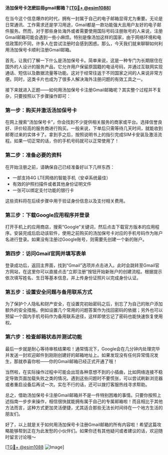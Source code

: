 **汤加保号卡怎麽註冊gmail郵箱？[[TG💪+ @esim1088](https://t.me/s/esim1088)]**

在当今这个信息爆炸的时代，拥有一封属于自己的电子邮箱显得尤为重要。无论是日常通讯、工作需求还是学习用途，Gmail都是一款功能强大且用户友好的电子邮件服务。然而，对于那些身处海外或者需要使用国际号码注册账号的人来说，注册Gmail邮箱可能会遇到一些小麻烦。特别是像汤加这样的国家，由于网络环境和电信政策的不同，许多人在尝试注册时会感到困惑。那么，今天我们就来聊聊如何利用汤加保号卡顺利注册Gmail邮箱。

首先，让我们了解一下什么是汤加保号卡。简单来说，这是一种专门为长期居住在国外的人设计的服务产品，它允许用户保留原国籍的电话号码，并通过互联网实现通话、短信以及数据流量等功能。这对于经常往返于不同国家之间的人来说非常方便。同时，这类卡片也成为了很多人解决海外注册问题的有效工具之一。

接下来就进入正题——如何用汤加保号卡注册Gmail邮箱呢？其实整个过程并不复杂，只要按照以下步骤操作即可：

### 第一步：购买并激活汤加保号卡

在网上搜索“汤加保号卡”，你会找到不少提供相关服务的商家或平台。选择信誉良好、评价较高的服务商进行购买。一般来说，下单后只需等待几天时间，就能收到邮寄过来的实体卡了。拿到手之后，按照说明书上的指引完成SIM卡安装及激活流程。如果一切正常的话，你的手机号码就可以正常使用了！

### 第二步：准备必要的资料

在开始注册之前，请确保自己已经准备好以下几样东西：
- 一部支持4G LTE网络的智能手机（安卓系统最佳）
- 有效的护照扫描件或者其他身份证明文件
- 一张可以绑定支付功能的银行卡

这些资料将在后续步骤中用于验证身份信息以及支付相关费用。

### 第三步：下载Google应用程序并登录

打开手机上的应用商店，搜索“Google”关键词，然后点击下载官方版本的应用程序。安装完成后启动该软件，使用之前购买的汤加保号卡对应的手机号码作为账户名进行登录。如果没有注册过Google账号，则需要先创建一个新的账户。

### 第四步：访问Gmail官网并填写表单

登录成功后，返回主界面，找到“Gmail”选项并点击进入。此时会跳转至Gmail官方网站，在这里你可以直接点击“立即注册”按钮开始新账户的创建流程。根据提示依次填写姓名、生日等基本信息，并上传身份证照片以完成身份认证。

### 第五步：设置安全问题与备用联系方式

为了保护个人隐私和财产安全，在设置完初始密码之后，别忘了为自己的账户添加额外的安全措施。例如设置几个常用的问题答案作为找回密码的依据；另外也可以预留一个国内手机号码作为备用联系途径，这样即使忘记了密码也能快速恢复使用权。

### 第六步：检查邮箱状态并测试功能

最后一步就是耐心等待审核结果啦！通常情况下，Google会在几分钟内处理完毕并发送一封欢迎邮件到刚刚创建好的邮箱地址上。如果发现没有任何异常情况发生，那就恭喜你啦——你的Gmail邮箱已经正式开通了哦！

当然啦，在实际操作过程中可能会出现各种意想不到的小插曲，比如网络连接不稳定导致页面加载失败之类的情况。遇到这些问题时不要慌张，可以尝试刷新浏览器或者重启设备后再试一次。实在不行的话，还可以拨打客服热线寻求帮助。

总之，借助汤加保号卡注册Gmail邮箱并不是一件特别困难的事情。只要你按照上述指南一步步来操作，相信很快就能拥有属于自己的专属邮箱啦！而且相比于其他方法而言，这种方式更加灵活便捷，尤其适合那些无法长时间待在一个地方生活的朋友们。

好了，以上就是关于如何用汤加保号卡注册Gmail邮箱的所有内容啦！希望这篇攻略能够帮到正在为此发愁的小伙伴们。如果你还有其他疑问或者建议的话，欢迎随时留言讨论哦～

[[TG💪+ @esim1088](https://t.me/s/esim1088) ![Image](https://i.postimg.cc/4NQfJmqS/Snipaste-2025-05-13-00-14-12.png)]